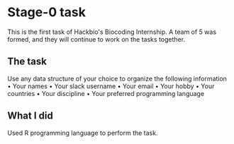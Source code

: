 # Stage-0 task
This is the first task of Hackbio's Biocoding Internship.
A team of 5 was formed, and they will continue to work on the tasks together.

## The task
Use any data structure of your choice to organize the following information
	•	Your names
	•	Your slack username
	•	Your email
	•	Your hobby
	•	Your countries
	•	Your discipline
	•	Your preferred programming language

## What I did
Used R programming language to perform the task.

